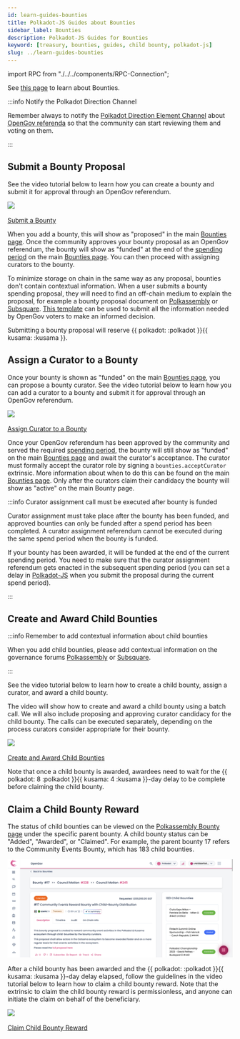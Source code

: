 ```yaml
---
id: learn-guides-bounties
title: Polkadot-JS Guides about Bounties
sidebar_label: Bounties
description: Polkadot-JS Guides for Bounties
keyword: [treasury, bounties, guides, child bounty, polkadot-js]
slug: ../learn-guides-bounties
---
```


import RPC from "./../../components/RPC-Connection";

See [this page](./learn-polkadot-opengov-treasury.md#bounties) to learn about Bounties.

:::info Notify the Polkadot Direction Channel

Remember always to notify the
[Polkadot Direction Element Channel](https://matrix.to/#/#Polkadot-Direction:parity.io) about
[OpenGov referenda](./learn-polkadot-opengov.md#referenda) so that the community can start reviewing
them and voting on them.

:::

## Submit a Bounty Proposal

See the video tutorial below to learn how you can create a bounty and submit it for approval through
an OpenGov referendum.

<div className="row">
  <div className="col text--center">
    <a href="https://www.youtube.com/watch?v=8Cft1-8RWmk">
      <img src="https://img.youtube.com/vi/8Cft1-8RWmk/0.jpg" width="350" style={{ borderRadius: 10, border: '1px solid slategrey' }} />
    </a>
    <p>
      <a href="https://www.youtube.com/watch?v=8Cft1-8RWmk">Submit a Bounty</a>
    </p>
  </div>
</div>

When you add a bounty, this will show as "proposed" in the main
[Bounties page](https://polkadot.js.org/apps/#/bounties). Once the community approves your bounty
proposal as an OpenGov referendum, the bounty will show as "funded" at the end of the
[spending period](../general/glossary.md#spend-period) on the main
[Bounties page](https://polkadot.js.org/apps/#/bounties). You can then proceed with assigning
curators to the bounty.

To minimize storage on chain in the same way as any proposal, bounties don't contain contextual
information. When a user submits a bounty spending proposal, they will need to find an off-chain
medium to explain the proposal, for example a bounty proposal document on
[Polkassembly](https://polkadot.polkassembly.io/opengov) or
[Subsquare](https://polkadot.subsquare.io/).
[This template](https://docs.google.com/document/d/1-IBz_owspV5OcvezWXpksWDQReWowschD0TFuaVKKcU/edit?usp=sharing)
can be used to submit all the information needed by OpenGov voters to make an informed decision.

Submitting a bounty proposal will reserve
{{ polkadot: <RPC network="polkadot" path="consts.bounties.bountyDepositBase" defaultValue={10000000000} filter="humanReadable"/> :polkadot }}{{ kusama: <RPC network="kusama" path="consts.bounties.bountyDepositBase" defaultValue={33333333300} filter="humanReadable"/> :kusama }}.

## Assign a Curator to a Bounty

Once your bounty is shown as "funded" on the main
[Bounties page](https://polkadot.js.org/apps/#/bounties), you can propose a bounty curator. See the
video tutorial below to learn how you can add a curator to a bounty and submit it for approval
through an OpenGov referendum.

<div className="row">
  <div className="col text--center">
    <a href="https://www.youtube.com/watch?v=TM7vk3oP9IA">
      <img src="https://img.youtube.com/vi/TM7vk3oP9IA/0.jpg" width="350" style={{ borderRadius: 10, border: '1px solid slategrey' }} />
    </a>
    <p>
      <a href="https://www.youtube.com/watch?v=TM7vk3oP9IA">Assign Curator to a Bounty</a>
    </p>
  </div>
</div>

Once your OpenGov referendum has been approved by the community and served the required
[spending period](../general/glossary.md#spend-period), the bounty will still show as "funded" on
the main [Bounties page](https://polkadot.js.org/apps/#/bounties) and await the curator's
acceptance. The curator must formally accept the curator role by signing a `bounties.acceptCurator`
extrinsic. More information about when to do this can be found on the main
[Bounties page](https://polkadot.js.org/apps/#/bounties). Only after the curators claim their
candidacy the bounty will show as "active" on the main Bounty page.

:::info Curator assignment call must be executed after bounty is funded

Curator assignment must take place after the bounty has been funded, and approved bounties can only
be funded after a spend period has been completed. A curator assignment referendum cannot be
executed during the same spend period when the bounty is funded.

If your bounty has been awarded, it will be funded at the end of the current spending period. You
need to make sure that the curator assignment referendum gets enacted in the subsequent spending
period (you can set a delay in
[Polkadot-JS](./learn-guides-polkadot-opengov.md#submitting-a-proposal) when you submit the
proposal during the current spend period).


:::

## Create and Award Child Bounties

:::info Remember to add contextual information about child bounties

When you add child bounties, please add contextual information on the governance forums
[Polkassembly](https://polkassembly.io/) or [Subsquare](https://polkadot.subsquare.io/).

:::

See the video tutorial below to learn how to create a child bounty, assign a curator, and award a
child bounty.

The video will show how to create and award a child bounty using a batch call. We will also include
proposing and approving curator candidacy for the child bounty. The calls can be executed
separately, depending on the process curators consider appropriate for their bounty.

<div className="row">
  <div className="col text--center">
    <a href="https://www.youtube.com/watch?v=mLpvx0OQoyM">
      <img src="https://img.youtube.com/vi/mLpvx0OQoyM/0.jpg" width="350" style={{ borderRadius: 10, border: '1px solid slategrey' }} />
    </a>
    <p>
      <a href="https://www.youtube.com/watch?v=mLpvx0OQoyM">Create and Award Child Bounties</a>
    </p>
  </div>
</div>

Note that once a child bounty is awarded, awardees need to wait for the
{{ polkadot: 8 :polkadot }}{{ kusama: 4 :kusama }}-day delay to be complete before claiming the
child bounty.

## Claim a Child Bounty Reward

The status of child bounties can be viewed on the
[Polkassembly Bounty page](https://polkadot.polkassembly.io/bounties) under the specific parent
bounty. A child bounty status can be "Added", "Awarded", or "Claimed". For example, the parent
bounty 17 refers to the Community Events Bounty, which has 183 child bounties.

![polkassembly-child-bounties](../assets/polkassembly-child-bounties.png)

After a child bounty has been awarded and the
{{ polkadot: <RPC network="polkadot" path="consts.bounties.bountyDepositPayoutDelay" defaultValue={115200} filter="blocksToDays"/> :polkadot }}{{ kusama: <RPC network="kusama" path="consts.bounties.bountyDepositPayoutDelay" defaultValue={57600} filter="blocksToDays"/> :kusama }}-day
delay elapsed, follow the guidelines in the video tutorial below to learn how to claim a child
bounty reward. Note that the extrinsic to claim the child bounty reward is permissionless, and
anyone can initiate the claim on behalf of the beneficiary.

<div className="row">
  <div className="col text--center">
    <a href="https://www.youtube.com/watch?v=db82aHgy23c">
      <img src="https://img.youtube.com/vi/db82aHgy23c/0.jpg" width="350" style={{ borderRadius: 10, border: '1px solid slategrey' }} />
    </a>
    <p>
      <a href="https://www.youtube.com/watch?v=db82aHgy23c">Claim Child Bounty Reward</a>
    </p>
  </div>
</div>

